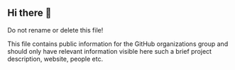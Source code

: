 ## Hi there 👋

Do not rename or delete this file! 

This file contains public information for the GitHub organizations group and should only have relevant information visible here such a brief project description, website, people etc.
